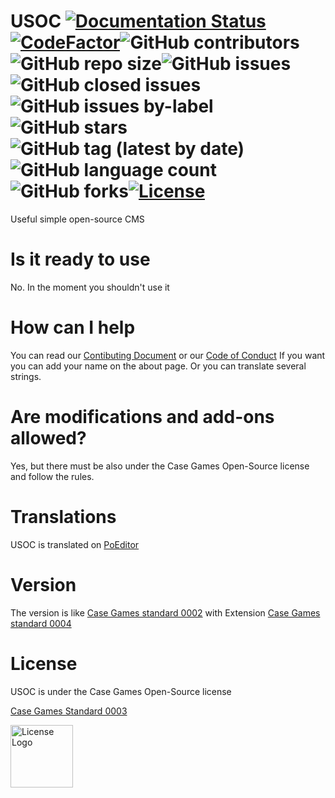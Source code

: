 # USOC [![Documentation Status](https://readthedocs.org/projects/usoc/badge/?version=latest)](https://usoc.readthedocs.io/en/latest/?badge=latest)[![CodeFactor](https://www.codefactor.io/repository/github/case-games/usoc/badge/master)](https://www.codefactor.io/repository/github/case-games/usoc/overview/master)![GitHub contributors](https://img.shields.io/github/contributors/Case-Games/USOC)![GitHub repo size](https://img.shields.io/github/repo-size/Case-Games/USOC)![GitHub issues](https://img.shields.io/github/issues/Case-Games/USOC)![GitHub closed issues](https://img.shields.io/github/issues-closed-raw/Case-Games/USOC)![GitHub issues by-label](https://img.shields.io/github/issues/Case-Games/USOC/bug)![GitHub stars](https://img.shields.io/github/stars/Case-Games/USOC)![GitHub tag (latest by date)](https://img.shields.io/github/v/tag/Case-Games/USOC?label=Latest%20Version)![GitHub language count](https://img.shields.io/github/languages/count/Case-Games/USOC)![GitHub forks](https://img.shields.io/github/forks/Case-Games/USOC)[![License](https://img.shields.io/badge/License-Case%20Games%20Open--Source%20License-important)](https://standards.casegames.ch/cgs/0003/v1.txt)
Useful simple open-source CMS
# Is it ready to use
No. In the moment you shouldn't use it
# How can I help
You can read our [Contibuting Document](https://github.com/Case-Games/USOC/blob/master/CONTRIBUTING.md) or our [Code of Conduct](https://github.com/Case-Games/USOC/blob/master/CODE_OF_CONDUCT.md)
If you want you can add your name on the about page.
Or you can translate several strings. 
# Are modifications and add-ons allowed?
Yes, but there must be also under the Case Games Open-Source license and follow the rules.
# Translations
USOC is translated on [PoEditor](https://poeditor.com/join/project/48DXSLQlVr)
# Version
The version is like [Case Games standard 0002](https://standards.casegames.ch/cgs/0002/v1.txt) with Extension [Case Games standard 0004](https://standards.casegames.ch/cgs/0004/v1.txt)
# License
USOC is under the Case Games Open-Source license

[Case Games Standard 0003](https://standards.casegames.ch/cgs/0003/v1.txt)

<img src="https://casegames.ch/license/os/v1.png" alt="License Logo" width="100" data-canonical-src="https://casegames.ch/license/os/v1.png">
